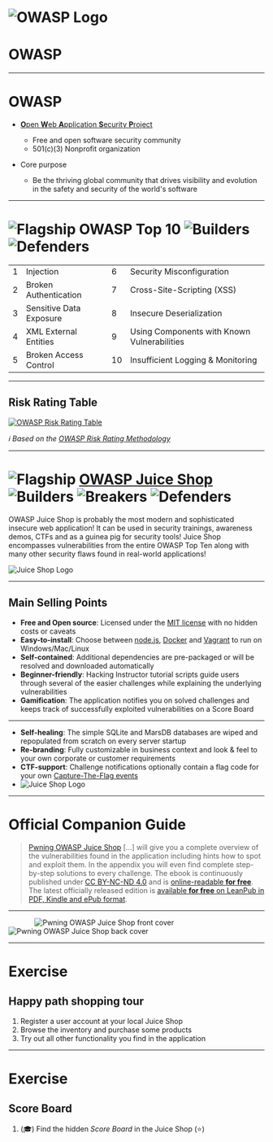 <!-- theme: default -->
<!-- paginate: true -->
<!-- footer: Copyright (c) by **Bjoern Kimminich** | Licensed under [CC-BY-SA 4.0](https://creativecommons.org/licenses/by-sa/4.0/) -->

# ![OWASP Logo](images/owasp-logo.png)

# OWASP

---

# OWASP

* [**O**pen **W**eb **A**pplication **S**ecurity **P**roject](https://owasp.org)
  * Free and open software security community
  * 501(c)(3) Nonprofit organization

* Core purpose
  * Be the thriving global community that drives visibility and
    evolution in the safety and security of the world's software

---

# ![Flagship](images/Owasp-flagship-trans-85.png) OWASP Top 10 ![Builders](images/Owasp-builders-small.png) ![Defenders](images/Owasp-defenders-small.png)

|    |                         |    |                                             |
|:---|:------------------------|:---|:--------------------------------------------|
| 1  | Injection               | 6  | Security Misconfiguration                   |
| 2  | Broken Authentication   | 7  | Cross-Site-Scripting (XSS)                  |
| 3  | Sensitive Data Exposure | 8  | Insecure Deserialization                    |
| 4  | XML External Entities   | 9  | Using Components with Known Vulnerabilities |
| 5  | Broken Access Control   | 10 | Insufficient Logging & Monitoring           |

---

## Risk Rating Table

[![OWASP Risk Rating Table](images/owasp-risk-rating-table.png)](https://owasp.org/www-project-top-ten/OWASP_Top_Ten_2017/Top_10-2017_Application_Security_Risks)

_:information_source: Based on the
[OWASP Risk Rating Methodology](https://owasp.org/www-project-risk-assessment-framework/)_

---

# ![Flagship](images/Owasp-flagship-trans-85.png) [OWASP Juice Shop](https://owasp.org/www-project-juice-shop/) ![Builders](images/Owasp-builders-small.png) ![Breakers](images/Owasp-breakers-small.png) ![Defenders](images/Owasp-defenders-small.png)

OWASP Juice Shop is probably the most modern and sophisticated insecure
web application! It can be used in security trainings, awareness demos,
CTFs and as a guinea pig for security tools! Juice Shop encompasses
vulnerabilities from the entire OWASP Top Ten along with many other
security flaws found in real-world applications!

![Juice Shop Logo](images/200px-JuiceShop_Logo.png)

---

## Main Selling Points

* **Free and Open source**: Licensed under the
  [MIT license](https://github.com/bkimminich/juice-shop/blob/master/LICENSE)
  with no hidden costs or caveats
* **Easy-to-install**: Choose between [node.js](http://nodejs.org),
  [Docker](https://www.docker.com) and
  [Vagrant](https://www.vagrantup.com/downloads.html) to run on
  Windows/Mac/Linux
* **Self-contained**: Additional dependencies are pre-packaged or will
  be resolved and downloaded automatically
* **Beginner-friendly**: Hacking Instructor tutorial scripts guide users
  through several of the easier challenges while explaining the
  underlying vulnerabilities
* **Gamification**: The application notifies you on solved challenges
  and keeps track of successfully exploited vulnerabilities on a Score
  Board

---

* **Self-healing**: The simple SQLite and MarsDB databases are wiped and
  repopulated from scratch on every server startup
* **Re-branding**: Fully customizable in business context and look &
  feel to your own corporate or customer requirements
* **CTF-support**: Challenge notifications optionally contain a flag
  code for your own
  [Capture-The-Flag events](https://github.com/bkimminich/juice-shop-ctf)
* ![Juice Shop Logo](images/200px-JuiceShopCTF_Logo.png)

---

# Official Companion Guide

> [Pwning OWASP Juice Shop](https://leanpub.com/juice-shop) \[...\] will
> give you a complete overview of the vulnerabilities found in the
> application including hints how to spot and exploit them. In the
> appendix you will even find complete step-by-step solutions to every
> challenge. The ebook is continuously published under
> [CC BY-NC-ND 4.0](https://creativecommons.org/licenses/by-nc-nd/4.0/)
> and is
> [online-readable **for free**](https://pwning.owasp-juice.shop). The
> latest officially released edition is
> [available **for free** on LeanPub in PDF, Kindle and ePub format](https://leanpub.com/juice-shop).

---

&nbsp;&nbsp;&nbsp;&nbsp;&nbsp;&nbsp;&nbsp;&nbsp;&nbsp;&nbsp;&nbsp;&nbsp;
![Pwning OWASP Juice Shop front cover](images/ebook-cover.jpg)
&nbsp;&nbsp;&nbsp;&nbsp;&nbsp;&nbsp;&nbsp;&nbsp;&nbsp;&nbsp;&nbsp;&nbsp;&nbsp;&nbsp;&nbsp;
![Pwning OWASP Juice Shop back cover](images/ebook-back.jpg)

---

# Exercise

## Happy path shopping tour

1. Register a user account at your local Juice Shop
2. Browse the inventory and purchase some products
3. Try out all other functionality you find in the application

---

# Exercise

## Score Board

1. (:mortar_board:) Find the hidden _Score Board_ in the Juice Shop (:star:)

